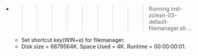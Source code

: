 * >>>>>>>>> Running inst-zclean-03-default-filemanager.sh ...
  * Set shortcut key(WIN+e) for filemanager.
  * Disk size = 6879564K. Space Used = 4K. Runtime = 00:00:00:01.
